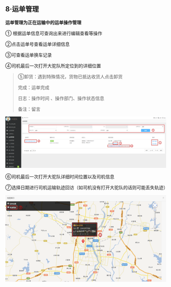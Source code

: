 ## **8·运单管理**

**运单管理为正在运输中的运单操作管理**

① 根据运单信息可查询出来进行编辑查看等操作

②点击运单号查看运单详细信息

③可查看运单换车记录

④司机最后一次打开大驼队所定位到的详细位置

> ⑤卸货：遇到特殊情况，货物已抵达收货人点击卸货
>
> 完成：运单完成
>
> 日志：操作时间 、操作部门、操作状态信息
>
> 备注：留言

![](/assets/QQ截图20161025132037.png)

⑥司机最后一次打开大驼队详细时间位置以及司机信息

⑦选择日期进行司机运输轨迹回访（如司机没有打开大驼队的话则可能丢失轨迹）

![](/assets/QQ截图20161025144158.png)

